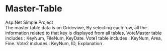 # Master-Table
Asp.Net Simple Project  
The master table data is on Grideviwe,
By selecting each row, all the information related to that key is displayed from all tables.
VoteMaster table includes : KeyNum, FileNum, KeyDate.
Vote1 table includes : KeyNum, Area, Fine.
Vote2 includes : KeyNum, ID, Explanation .
